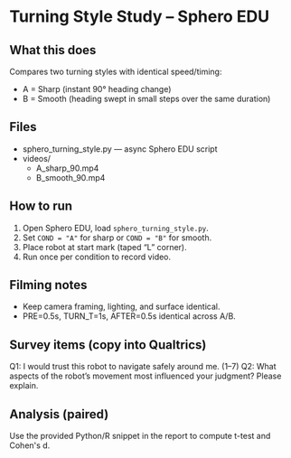 # Turning Style Study – Sphero EDU

## What this does
Compares two turning styles with identical speed/timing:
- A = Sharp (instant 90° heading change)
- B = Smooth (heading swept in small steps over the same duration)

## Files
- sphero_turning_style.py  — async Sphero EDU script
- videos/
  - A_sharp_90.mp4
  - B_smooth_90.mp4

## How to run
1) Open Sphero EDU, load `sphero_turning_style.py`.
2) Set `COND = "A"` for sharp or `COND = "B"` for smooth.
3) Place robot at start mark (taped “L” corner).
4) Run once per condition to record video.

## Filming notes
- Keep camera framing, lighting, and surface identical.
- PRE=0.5s, TURN_T=1s, AFTER=0.5s identical across A/B.

## Survey items (copy into Qualtrics)
Q1: I would trust this robot to navigate safely around me. (1–7)
Q2: What aspects of the robot’s movement most influenced your judgment? Please explain.

## Analysis (paired)
Use the provided Python/R snippet in the report to compute t-test and Cohen's d.
